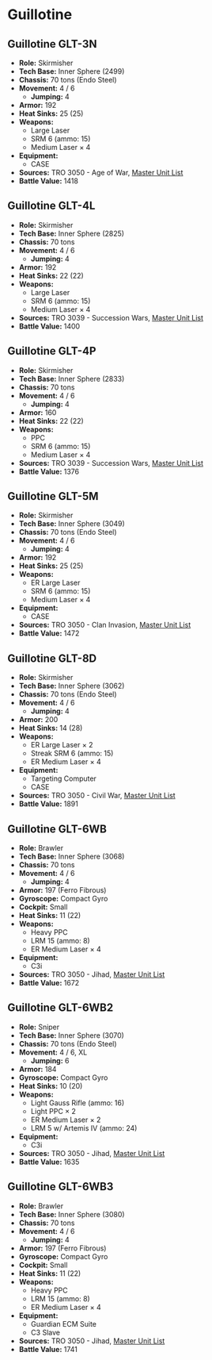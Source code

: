 # Guillotine
## Guillotine GLT-3N
- **Role:** Skirmisher
- **Tech Base:** Inner Sphere (2499)
- **Chassis:** 70 tons (Endo Steel)
- **Movement:** 4 / 6
  - **Jumping:** 4
- **Armor:** 192
- **Heat Sinks:** 25 (25)
- **Weapons:**
  - Large Laser
  - SRM 6 (ammo: 15)
  - Medium Laser × 4
- **Equipment:**
  - CASE
- **Sources:** TRO 3050 - Age of War, [Master Unit List](http://masterunitlist.info/Unit/Details/1338/guillotine-glt-3n)
- **Battle Value:** 1418

## Guillotine GLT-4L
- **Role:** Skirmisher
- **Tech Base:** Inner Sphere (2825)
- **Chassis:** 70 tons
- **Movement:** 4 / 6
  - **Jumping:** 4
- **Armor:** 192
- **Heat Sinks:** 22 (22)
- **Weapons:**
  - Large Laser
  - SRM 6 (ammo: 15)
  - Medium Laser × 4
- **Sources:** TRO 3039 - Succession Wars, [Master Unit List](http://masterunitlist.info/Unit/Details/1339/guillotine-glt-4l)
- **Battle Value:** 1400

## Guillotine GLT-4P
- **Role:** Skirmisher
- **Tech Base:** Inner Sphere (2833)
- **Chassis:** 70 tons
- **Movement:** 4 / 6
  - **Jumping:** 4
- **Armor:** 160
- **Heat Sinks:** 22 (22)
- **Weapons:**
  - PPC
  - SRM 6 (ammo: 15)
  - Medium Laser × 4
- **Sources:** TRO 3039 - Succession Wars, [Master Unit List](http://masterunitlist.info/Unit/Details/1340/guillotine-glt-4p)
- **Battle Value:** 1376

## Guillotine GLT-5M
- **Role:** Skirmisher
- **Tech Base:** Inner Sphere (3049)
- **Chassis:** 70 tons (Endo Steel)
- **Movement:** 4 / 6
  - **Jumping:** 4
- **Armor:** 192
- **Heat Sinks:** 25 (25)
- **Weapons:**
  - ER Large Laser
  - SRM 6 (ammo: 15)
  - Medium Laser × 4
- **Equipment:**
  - CASE
- **Sources:** TRO 3050 - Clan Invasion, [Master Unit List](http://masterunitlist.info/Unit/Details/1341/guillotine-glt-5m)
- **Battle Value:** 1472

## Guillotine GLT-8D
- **Role:** Skirmisher
- **Tech Base:** Inner Sphere (3062)
- **Chassis:** 70 tons (Endo Steel)
- **Movement:** 4 / 6
  - **Jumping:** 4
- **Armor:** 200
- **Heat Sinks:** 14 (28)
- **Weapons:**
  - ER Large Laser × 2
  - Streak SRM 6 (ammo: 15)
  - ER Medium Laser × 4
- **Equipment:**
  - Targeting Computer
  - CASE
- **Sources:** TRO 3050 - Civil War, [Master Unit List](http://masterunitlist.info/Unit/Details/1344/guillotine-glt-8d)
- **Battle Value:** 1891

## Guillotine GLT-6WB
- **Role:** Brawler
- **Tech Base:** Inner Sphere (3068)
- **Chassis:** 70 tons
- **Movement:** 4 / 6
  - **Jumping:** 4
- **Armor:** 197 (Ferro Fibrous)
- **Gyroscope:** Compact Gyro
- **Cockpit:** Small
- **Heat Sinks:** 11 (22)
- **Weapons:**
  - Heavy PPC
  - LRM 15 (ammo: 8)
  - ER Medium Laser × 4
- **Equipment:**
  - C3i
- **Sources:** TRO 3050 - Jihad, [Master Unit List](http://masterunitlist.info/Unit/Details/1342/guillotine-glt-6wb)
- **Battle Value:** 1672

## Guillotine GLT-6WB2
- **Role:** Sniper
- **Tech Base:** Inner Sphere (3070)
- **Chassis:** 70 tons (Endo Steel)
- **Movement:** 4 / 6, XL
  - **Jumping:** 6
- **Armor:** 184
- **Gyroscope:** Compact Gyro
- **Heat Sinks:** 10 (20)
- **Weapons:**
  - Light Gauss Rifle (ammo: 16)
  - Light PPC × 2
  - ER Medium Laser × 2
  - LRM 5 w/ Artemis IV (ammo: 24)
- **Equipment:**
  - C3i
- **Sources:** TRO 3050 - Jihad, [Master Unit List](http://masterunitlist.info/Unit/Details/1343/guillotine-glt-6wb2)
- **Battle Value:** 1635

## Guillotine GLT-6WB3
- **Role:** Brawler
- **Tech Base:** Inner Sphere (3080)
- **Chassis:** 70 tons
- **Movement:** 4 / 6
  - **Jumping:** 4
- **Armor:** 197 (Ferro Fibrous)
- **Gyroscope:** Compact Gyro
- **Cockpit:** Small
- **Heat Sinks:** 11 (22)
- **Weapons:**
  - Heavy PPC
  - LRM 15 (ammo: 8)
  - ER Medium Laser × 4
- **Equipment:**
  - Guardian ECM Suite
  - C3 Slave
- **Sources:** TRO 3050 - Jihad, [Master Unit List](http://masterunitlist.info/Unit/Details/5492/guillotine-glt-6wb3)
- **Battle Value:** 1741

